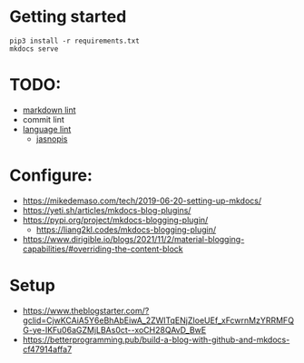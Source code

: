 # Getting started

```
pip3 install -r requirements.txt
mkdocs serve
```

# TODO:
- [markdown lint](https://github.com/markdownlint)
- commit lint
- [language lint](https://turbotlumaczenia.pl/blog/jakie-sa-programy-do-korekty-tekstu-poznaj-top-7-rozwiazan/#:~:text=Grammarly%20wspiera%20wy%C5%82%C4%85cznie%20pisowni%C4%99%20w,%2C%20w%C5%82oskich%2C%20hiszpa%C5%84skich%20czy%20niemieckich.)
    - [jasnopis](https://jasnopis.pl/)

# Configure:
- https://mikedemaso.com/tech/2019-06-20-setting-up-mkdocs/
- https://yeti.sh/articles/mkdocs-blog-plugins/
- https://pypi.org/project/mkdocs-blogging-plugin/
     - https://liang2kl.codes/mkdocs-blogging-plugin/
- https://www.dirigible.io/blogs/2021/11/2/material-blogging-capabilities/#overriding-the-content-block

# Setup
- https://www.theblogstarter.com/?gclid=CjwKCAiA5Y6eBhAbEiwA_2ZWITqENjZIoeUEf_xFcwrnMzYRRMFQG-ye-IKFu06aGZMjLBAs0ct--xoCH28QAvD_BwE
- https://betterprogramming.pub/build-a-blog-with-github-and-mkdocs-cf47914affa7